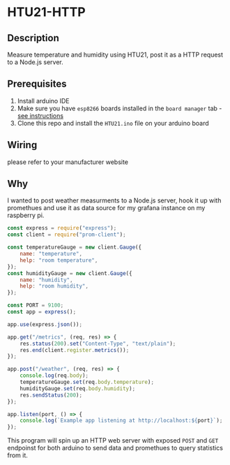 # HTU21-HTTP

## Description
Measure temperature and humidity using HTU21, post it as a HTTP request to a Node.js server.

## Prerequisites

1. Install arduino IDE
2. Make sure you have `esp8266` boards installed in the `board manager` tab - [see instructions](https://github.com/esp8266/Arduino#installing-with-boards-manager)
3. Clone this repo and install the `HTU21.ino` file on your arduino board

## Wiring

please refer to your manufacturer website

## Why

I wanted to post weather measurments to a Node.js server, hook it up with promethues and use it as data source for my grafana instance on my raspberry pi.

```javascript
const express = require("express");
const client = require("prom-client");

const temperatureGauge = new client.Gauge({
    name: "temperature",
    help: "room temperature",
});
const humidityGauge = new client.Gauge({
    name: "humidity",
    help: "room humidity",
});

const PORT = 9100;
const app = express();

app.use(express.json());

app.get("/metrics", (req, res) => {
    res.status(200).set("Content-Type", "text/plain");
    res.end(client.register.metrics());
});

app.post("/weather", (req, res) => {
    console.log(req.body);
    temperatureGauge.set(req.body.temperature);
    humidityGauge.set(req.body.humidity);
    res.sendStatus(200);
});

app.listen(port, () => {
    console.log(`Example app listening at http://localhost:${port}`);
});

```
This program will spin up an HTTP web server with exposed `POST` and `GET` endpoinst for both arduino to send data and promethues to query statistics from it.
